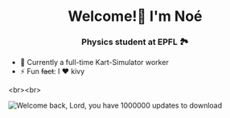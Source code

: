 <h1 align="center">Welcome!👋 I'm Noé</h1>
<h3 align="center">Physics student at EPFL 🏞️</h3>
<br\><br\>

- 🔭 Currently a full-time Kart-Simulator worker
- ⚡ Fun ~~fact~~: I ❤️ kivy

<br\><br\>

![Welcome back, Lord, you have *1000000* updates to download](https://user-images.githubusercontent.com/79526008/187084653-f9428692-5fa4-4a65-b11d-fdb667442d31.jpeg)
